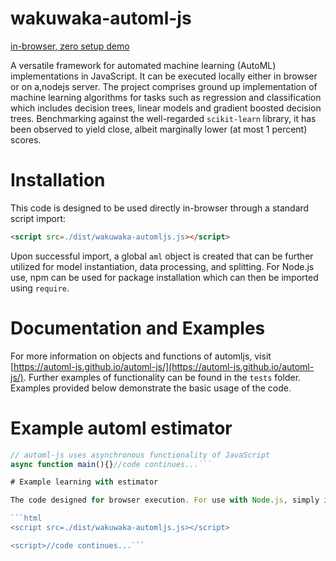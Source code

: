 # wakuwaka-automl-js

[in-browser, zero setup demo](https://gifted-newton-e80eef.netlify.com/)

A versatile framework for automated machine learning (AutoML) implementations in JavaScript. It can be executed locally either in browser or on a,nodejs server. The project comprises ground up implementation of machine learning algorithms for tasks such as regression and classification which includes decision trees, linear models and gradient boosted decision trees. Benchmarking against the well-regarded `scikit-learn` library, it has been observed to yield close, albeit marginally lower (at most 1 percent) scores.

# Installation

This code is designed to be used directly in-browser through a standard script import:

```html
<script src=./dist/wakuwaka-automljs.js></script>
```

Upon successful import, a global `aml` object is created that can be further utilized for model instantiation, data processing, and splitting. For Node.js use, npm can be used for package installation which can then be imported using `require`.

# Documentation and Examples

For more information on objects and functions of automljs, visit [https://automl-js.github.io/automl-js/](https://automl-js.github.io/automl-js/). Further examples of functionality can be found in the `tests` folder. Examples provided below demonstrate the basic usage of the code.

# Example automl estimator

```javascript
// automl-js uses asynchronous functionality of JavaScript
async function main(){}//code continues...```

# Example learning with estimator

The code designed for browser execution. For use with Node.js, simply install the package with npm and import using `require`.

```html
<script src=./dist/wakuwaka-automljs.js></script>

<script>//code continues...```